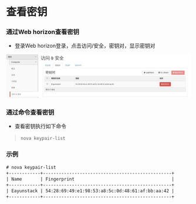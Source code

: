 # 查看密钥

### 通过Web horizon查看密钥

* 登录Web horizon登录，点击访问/安全，密钥对，显示密钥对

![KeyPairs_List](/operation_guide/basic_admin/Picture/keypairs_list1.jpg)

### 通过命令查看密钥

* 查看密钥执行如下命令

> ```nova keypair-list```

### 示例

```
# nova keypair-list
+------------+-------------------------------------------------+
| Name       | Fingerprint                                     |
+------------+-------------------------------------------------+
| Eayunstack | 54:28:69:49:e1:98:53:a8:5c:0d:48:61:af:bb:aa:42 |
+------------+-------------------------------------------------+
```
